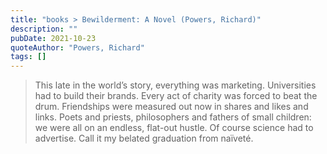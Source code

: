 ```yaml
---
title: "books > Bewilderment: A Novel (Powers, Richard)"
description: ""
pubDate: 2021-10-23
quoteAuthor: "Powers, Richard"
tags: []
---
```


> This late in the world’s story, everything was marketing. Universities had to build their brands. Every act of charity was forced to beat the drum. Friendships were measured out now in shares and likes and links. Poets and priests, philosophers and fathers of small children: we were all on an endless, flat-out hustle. Of course science had to advertise. Call it my belated graduation from naïveté.
